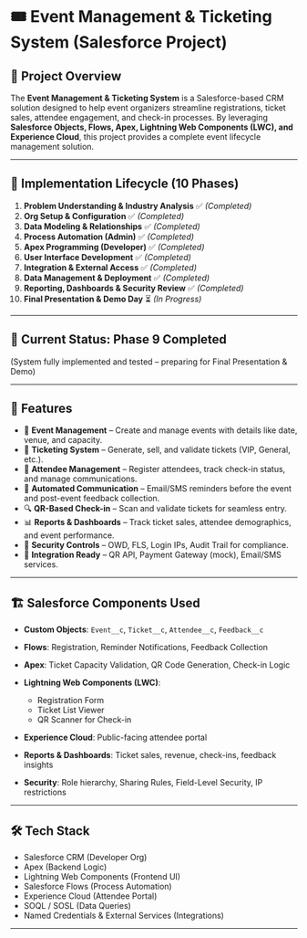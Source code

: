 # 🎟️ Event Management & Ticketing System (Salesforce Project)

## 📌 Project Overview

The **Event Management & Ticketing System** is a Salesforce-based CRM solution designed to help event organizers streamline registrations, ticket sales, attendee engagement, and check-in processes.
By leveraging **Salesforce Objects, Flows, Apex, Lightning Web Components (LWC), and Experience Cloud**, this project provides a complete event lifecycle management solution.

---

## 🔹 Implementation Lifecycle (10 Phases)

1. **Problem Understanding & Industry Analysis** ✅ *(Completed)*
2. **Org Setup & Configuration** ✅ *(Completed)*
3. **Data Modeling & Relationships** ✅ *(Completed)*
4. **Process Automation (Admin)** ✅ *(Completed)*
5. **Apex Programming (Developer)** ✅ *(Completed)*
6. **User Interface Development** ✅ *(Completed)*
7. **Integration & External Access** ✅ *(Completed)*
8. **Data Management & Deployment** ✅ *(Completed)*
9. **Reporting, Dashboards & Security Review** ✅ *(Completed)*
10. **Final Presentation & Demo Day** ⏳ *(In Progress)*

---

## 📌 Current Status: **Phase 9 Completed**

(System fully implemented and tested – preparing for Final Presentation & Demo)

---

## 🚀 Features

* 📅 **Event Management** – Create and manage events with details like date, venue, and capacity.
* 🎫 **Ticketing System** – Generate, sell, and validate tickets (VIP, General, etc.).
* 👥 **Attendee Management** – Register attendees, track check-in status, and manage communications.
* 📩 **Automated Communication** – Email/SMS reminders before the event and post-event feedback collection.
* 🔍 **QR-Based Check-in** – Scan and validate tickets for seamless entry.
* 📊 **Reports & Dashboards** – Track ticket sales, attendee demographics, and event performance.
* 🔐 **Security Controls** – OWD, FLS, Login IPs, Audit Trail for compliance.
* 🔗 **Integration Ready** – QR API, Payment Gateway (mock), Email/SMS services.

---

## 🏗️ Salesforce Components Used

* **Custom Objects**: `Event__c`, `Ticket__c`, `Attendee__c`, `Feedback__c`
* **Flows**: Registration, Reminder Notifications, Feedback Collection
* **Apex**: Ticket Capacity Validation, QR Code Generation, Check-in Logic
* **Lightning Web Components (LWC)**:

  * Registration Form
  * Ticket List Viewer
  * QR Scanner for Check-in
* **Experience Cloud**: Public-facing attendee portal
* **Reports & Dashboards**: Ticket sales, revenue, check-ins, feedback insights
* **Security**: Role hierarchy, Sharing Rules, Field-Level Security, IP restrictions

---

## 🛠️ Tech Stack

* Salesforce CRM (Developer Org)
* Apex (Backend Logic)
* Lightning Web Components (Frontend UI)
* Salesforce Flows (Process Automation)
* Experience Cloud (Attendee Portal)
* SOQL / SOSL (Data Queries)
* Named Credentials & External Services (Integrations)

---
